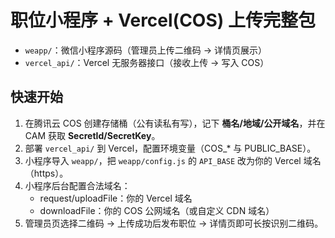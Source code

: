 # 职位小程序 + Vercel(COS) 上传完整包

- `weapp/`：微信小程序源码（管理员上传二维码 → 详情页展示）
- `vercel_api/`：Vercel 无服务器接口（接收上传 → 写入 COS）

## 快速开始
1. 在腾讯云 COS 创建存储桶（公有读私有写），记下 **桶名/地域/公开域名**，并在 CAM 获取 **SecretId/SecretKey**。
2. 部署 `vercel_api/` 到 Vercel，配置环境变量（COS_* 与 PUBLIC_BASE）。
3. 小程序导入 `weapp/`，把 `weapp/config.js` 的 `API_BASE` 改为你的 Vercel 域名（https）。
4. 小程序后台配置合法域名：
   - request/uploadFile：你的 Vercel 域名
   - downloadFile：你的 COS 公网域名（或自定义 CDN 域名）
5. 管理员页选择二维码 → 上传成功后发布职位 → 详情页即可长按识别二维码。
